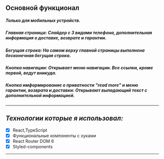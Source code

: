 ## Основной функционал

##### Только для мобильных устройств.

##### Главная страница: Слайдер с 3 видами телефона, дополнительная информация о доставке, возврате и гарантии.

##### Бегущая строка: На самом верху главной страницы выполнена бесконечная бегущая строка.

##### Кнопка навигации: Открывает меню навигации. Все ссылки, кроме первой, ведут вникуда.

##### Кнопка имформирование о приватности "read more" и меню гарантии, возврата и доставки: Открывают выпадающий текст с дополнительной информацией.

---

## _Технологии которые я использовал:_

- [x] React,TypeScript
- [x] Функциональные компоненты c хуками
- [x] React Router DOM 6
- [x] Styled-components

---
